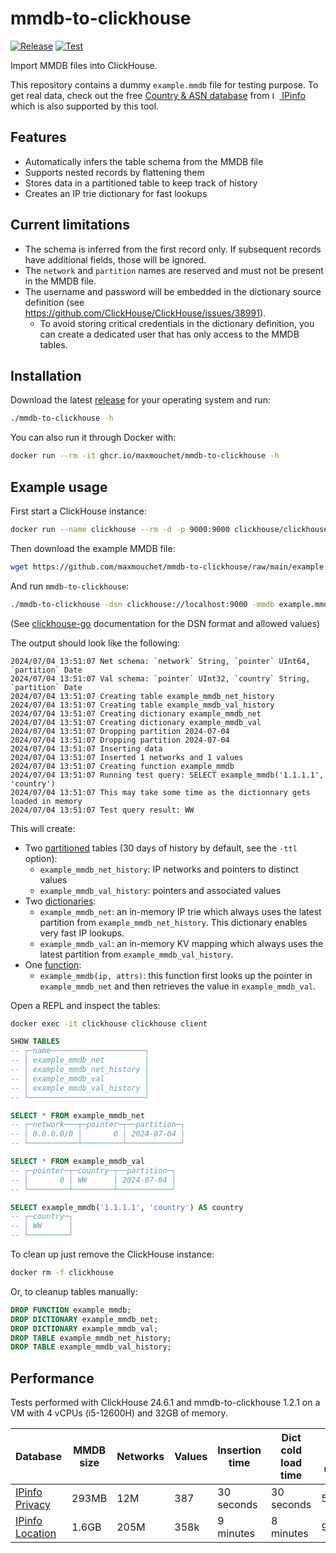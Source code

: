 # mmdb-to-clickhouse

[![Release](https://github.com/maxmouchet/mmdb-to-clickhouse/actions/workflows/release.yaml/badge.svg)](https://github.com/maxmouchet/mmdb-to-clickhouse/actions/workflows/release.yaml)
[![Test](https://github.com/maxmouchet/mmdb-to-clickhouse/actions/workflows/test.yaml/badge.svg)](https://github.com/maxmouchet/mmdb-to-clickhouse/actions/workflows/test.yaml)

Import MMDB files into ClickHouse.

This repository contains a dummy `example.mmdb` file for testing purpose.
To get real data, check out the free [Country & ASN database](https://ipinfo.io/products/free-ip-database) from [<img src="https://ipinfo.io/static/ipinfo-small.svg" alt="IPinfo" width="12"/> IPinfo](https://ipinfo.io) which is also supported by this tool.

## Features

- Automatically infers the table schema from the MMDB file
- Supports nested records by flattening them
- Stores data in a partitioned table to keep track of history
- Creates an IP trie dictionary for fast lookups

## Current limitations

- The schema is inferred from the first record only. If subsequent records have additional fields, those will be ignored.
- The `network` and `partition` names are reserved and must not be present in the MMDB file.
- The username and password will be embedded in the dictionary source definition (see https://github.com/ClickHouse/ClickHouse/issues/38991).
  - To avoid storing critical credentials in the dictionary definition, you can create a dedicated user that has only access to the MMDB tables.

## Installation

Download the latest [release](https://github.com/maxmouchet/mmdb-to-clickhouse/releases/latest) for your operating system and run:
```bash
./mmdb-to-clickhouse -h
```

You can also run it through Docker with:
```bash
docker run --rm -it ghcr.io/maxmouchet/mmdb-to-clickhouse -h
```

## Example usage

First start a ClickHouse instance:
```bash
docker run --name clickhouse --rm -d -p 9000:9000 clickhouse/clickhouse-server
```

Then download the example MMDB file:
```bash
wget https://github.com/maxmouchet/mmdb-to-clickhouse/raw/main/example.mmdb
```

And run `mmdb-to-clickhouse`:
```bash
./mmdb-to-clickhouse -dsn clickhouse://localhost:9000 -mmdb example.mmdb -name example_mmdb -test
```

(See [clickhouse-go](https://github.com/ClickHouse/clickhouse-go?tab=readme-ov-file#dsn) documentation for the DSN format and allowed values)

The output should look like the following:

```
2024/07/04 13:51:07 Net schema: `network` String, `pointer` UInt64, `partition` Date
2024/07/04 13:51:07 Val schema: `pointer` UInt32, `country` String, `partition` Date
2024/07/04 13:51:07 Creating table example_mmdb_net_history
2024/07/04 13:51:07 Creating table example_mmdb_val_history
2024/07/04 13:51:07 Creating dictionary example_mmdb_net
2024/07/04 13:51:07 Creating dictionary example_mmdb_val
2024/07/04 13:51:07 Dropping partition 2024-07-04
2024/07/04 13:51:07 Dropping partition 2024-07-04
2024/07/04 13:51:07 Inserting data
2024/07/04 13:51:07 Inserted 1 networks and 1 values
2024/07/04 13:51:07 Creating function example_mmdb
2024/07/04 13:51:07 Running test query: SELECT example_mmdb('1.1.1.1', 'country')
2024/07/04 13:51:07 This may take some time as the dictionnary gets loaded in memory
2024/07/04 13:51:07 Test query result: WW
```

This will create:
- Two [partitioned](https://clickhouse.com/docs/en/engines/table-engines/mergetree-family/custom-partitioning-key) tables (30 days of history by default, see the `-ttl` option):
  - `example_mmdb_net_history`: IP networks and pointers to distinct values
  - `example_mmdb_val_history`: pointers and associated values
- Two [dictionaries](https://clickhouse.com/docs/en/sql-reference/dictionaries):
  - `example_mmdb_net`: an in-memory IP trie which always uses the latest partition from `example_mmdb_net_history`. This dictionary enables very fast IP lookups.
  - `example_mmdb_val`: an in-memory KV mapping which always uses the latest partition from `example_mmdb_val_history`.
- One [function](https://clickhouse.com/docs/en/sql-reference/statements/create/function):
  - `example_mmdb(ip, attrs)`: this function first looks up the pointer in `example_mmdb_net` and then retrieves the value in `example_mmdb_val`.

Open a REPL and inspect the tables:
```bash
docker exec -it clickhouse clickhouse client
```

```sql
SHOW TABLES
-- ┌─name─────────────────────┐
-- │ example_mmdb_net         │
-- │ example_mmdb_net_history │
-- │ example_mmdb_val         │
-- │ example_mmdb_val_history │
-- └──────────────────────────┘

SELECT * FROM example_mmdb_net
-- ┌─network───┬─pointer─┬──partition─┐
-- │ 0.0.0.0/0 │       0 │ 2024-07-04 │
-- └───────────┴─────────┴────────────┘

SELECT * FROM example_mmdb_val
-- ┌─pointer─┬─country─┬──partition─┐
-- │       0 │ WW      │ 2024-07-04 │
-- └─────────┴─────────┴────────────┘

SELECT example_mmdb('1.1.1.1', 'country') AS country
-- ┌─country─┐
-- │ WW      │
-- └─────────┘
```

To clean up just remove the ClickHouse instance:
```bash
docker rm -f clickhouse
```

Or, to cleanup tables manually:
```sql
DROP FUNCTION example_mmdb;
DROP DICTIONARY example_mmdb_net;
DROP DICTIONARY example_mmdb_val;
DROP TABLE example_mmdb_net_history;
DROP TABLE example_mmdb_val_history;
```

## Performance

Tests performed with ClickHouse 24.6.1 and mmdb-to-clickhouse 1.2.1 on a VM with 4 vCPUs (i5-12600H) and 32GB of memory.

Database | MMDB size | Networks | Values | Insertion time | Dict cold load time | Dict mem usage | Lookup
---------|-----------|----------|--------|----------------|---------------------|----------------|-------
[IPinfo Privacy](https://ipinfo.io/products/anonymous-ip-database)     | 293MB | 12M  | 387  | 30 seconds | 30 seconds | 558MB | 40M rows/s
[IPinfo Location](https://ipinfo.io/products/ip-geolocation-database)  | 1.6GB | 205M | 358k | 9 minutes  | 8 minutes  | 9GB   | 40M rows/s
